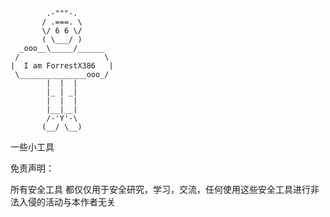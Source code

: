 	        .-"""-.
	       / .===. \
	       \/ 6 6 \/
	       ( \___/ )
	  _ooo__\_____/______
	 /                   \
	|  I am ForrestX386   |
	 \_______________ooo_/
	        |  |  |
	        |_ | _|
	        |  |  |
	        |__|__|
	        /-'Y'-\
	       (__/ \__)
	
	
一些小工具


免责声明：


所有安全工具 都仅仅用于安全研究，学习，交流，任何使用这些安全工具进行非法入侵的活动与本作者无关